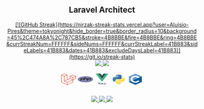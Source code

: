 <div align="center">
  <h2>Laravel Architect</h2>
</div>

<!--
<div align="center">
  <a href="https://github.com/aluisio-pires">
    <img height="180em" src="https://github-readme-streak-stats.herokuapp.com/?user=aluisio-pires&theme=black-ice&hide_border=true&stroke=0000&background=060A0CD0"/>
  </a>
</div>
-->
<div align="center">
  <a href="https://github.com/aluisio-pires">
    [![GitHub Streak](https://nirzak-streak-stats.vercel.app?user=Aluisio-Pires&theme=tokyonight&hide_border=true&border_radius=10&background=45%2C474A8A%2C787CB5&stroke=4B8BBE&fire=4B8BBE&ring=4B8BBE&currStreakNum=FFFFFF&sideNums=FFFFFF&currStreakLabel=41B883&sideLabels=41B883&dates=41B883&excludeDaysLabel=41B883)](https://git.io/streak-stats)
  </a>
</div>

<div align="center">
  <a href="https://github.com/aluisio-pires">
    <img src="https://github-profile-summary-cards.vercel.app/api/cards/repos-per-language?username=aluisio-pires&theme=github_dark"/>
    <img src="https://github-profile-summary-cards.vercel.app/api/cards/most-commit-language?username=aluisio-pires&theme=github_dark"/>
  </a>
</div>

<div align="center" style="display: inline_block"><br>
  <img align="center" alt="Aluisio-Laravel" height="30" width="40" src="https://raw.githubusercontent.com/devicons/devicon/master/icons/laravel/laravel-original.svg">
  <img align="center" alt="Aluisio-PHP" height="30" width="40" src="https://raw.githubusercontent.com/devicons/devicon/master/icons/php/php-original.svg">
  <img align="center" alt="Aluisio-Vue" height="30" width="40" src="https://raw.githubusercontent.com/devicons/devicon/master/icons/vuejs/vuejs-original-wordmark.svg">
  <img align="center" alt="Aluisio-Python" height="30" width="40" src="https://raw.githubusercontent.com/devicons/devicon/master/icons/python/python-original.svg">
  <img align="center" alt="Aluisio-C" height="30" width="40" src="https://raw.githubusercontent.com/devicons/devicon/master/icons/c/c-original.svg">
</div>
  
##

<div align="center">
  <a href="https://linkedin.com/in/aluisio-pires" target="_blank">
    <img src="https://img.shields.io/badge/-AluisioPires-blue?style=flat-square&logo=Linkedin&logoColor=white" height="30"/>
  </a>
  <a href="https://twitter.com/intent/follow?screen_name=aluisiopires_" target="_blank">
    <img src="https://img.shields.io/twitter/follow/aluisiopires_?style=social" height="30"/>
  </a>
  <a href="https://instagram.com/aluisiopires_" target="_blank">
    <img src="https://img.shields.io/badge/-Instagram-%23E4405F?style=for-the-badge&logo=instagram&logoColor=white" target="_blank" height="30">
  </a>
</div>
